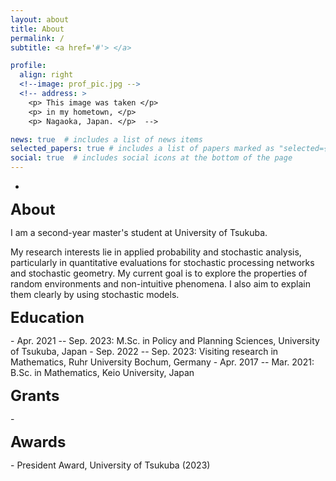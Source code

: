 ```yaml
---
layout: about
title: About
permalink: /
subtitle: <a href='#'> </a> 

profile:
  align: right
  <!--image: prof_pic.jpg -->
  <!-- address: >
    <p> This image was taken </p>
    <p> in my hometown, </p>
    <p> Nagaoka, Japan. </p>  -->

news: true  # includes a list of news items
selected_papers: true # includes a list of papers marked as "selected={true}"
social: true  # includes social icons at the bottom of the page
---
```


-  


<p><font size="5"><b>About</b></font></p>

<!--color="#8a2be2"-->
I am a second-year master's student at University of Tsukuba.
<!-- where I am fortunate to be advised by Prof. Tuan Phung-Duc. -->
My research interests lie in applied probability and stochastic analysis, particularly in quantitative evaluations for stochastic processing networks and stochastic geometry. My current goal is to explore the properties of random environments and non-intuitive phenomena. I also aim to explain them clearly by using stochastic models.

<!--
<p><font size="5"><b>Research interests</b></font></p>
- Applied Probability
- Stochastic analysis
- Stochastic geometry
-->

<p><font size="5"><b>Education</b></font></p>
- Apr. 2021 -- Sep. 2023: M.Sc. in Policy and Planning Sciences, University of Tsukuba, Japan 
- Sep. 2022 -- Sep. 2023: Visiting research in Mathematics, Ruhr University Bochum, Germany 
- Apr. 2017 -- Mar. 2021: B.Sc. in Mathematics, Keio University, Japan


<p><font size="5"><b>Grants</b></font></p>
- 

<p><font size="5"><b>Awards</b></font></p>
- President Award, University of Tsukuba (2023)



<!-- Put your address / P.O. box / other info right below your picture. You can also disable any these elements by editing `profile` property of the YAML header of your `_pages/about.md`. Edit `_bibliography/papers.bib` and Jekyll will render your [publications page](/al-folio/publications/) automatically.

Link to your social media connections, too. This theme is set up to use [Font Awesome icons](http://fortawesome.github.io/Font-Awesome/) and [Academicons](https://jpswalsh.github.io/academicons/), like the ones below. Add your Facebook, Twitter, LinkedIn, Google Scholar, or just disable all of them. -->
